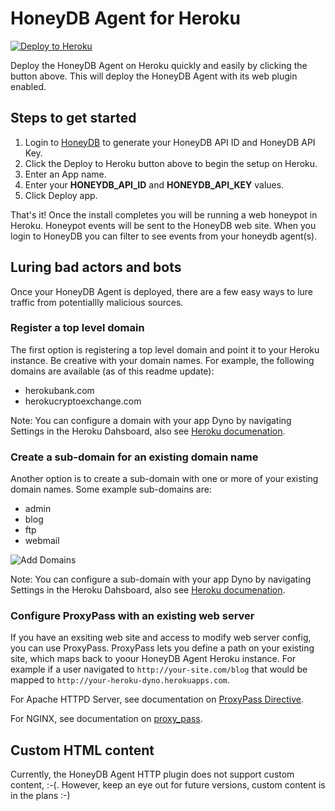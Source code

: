# HoneyDB Agent for Heroku

[![Deploy to Heroku](https://www.herokucdn.com/deploy/button.svg)](https://heroku.com/deploy?template=https://github.com/honeydbio/honeydb-agent-heroku)

Deploy the HoneyDB Agent on Heroku quickly and easily by clicking the button above. This will deploy the HoneyDB Agent with its web plugin enabled.

## Steps to get started

1. Login to [HoneyDB](http://honeydb.io) to generate your HoneyDB API ID and HoneyDB API Key.
2. Click the Deploy to Heroku button above to begin the setup on Heroku.
3. Enter an App name.
4. Enter your **HONEYDB_API_ID** and **HONEYDB_API_KEY** values.
5. Click Deploy app.

That's it! Once the install completes you will be running a web honeypot in Heroku. Honeypot events will be sent to the HoneyDB web site. When you login to HoneyDB you can filter to see events from your honeydb agent(s).

## Luring bad actors and bots

Once your HoneyDB Agent is deployed, there are a few easy ways to lure traffic from potentiallly malicious sources.

### Register a top level domain

The first option is registering a top level domain and point it to your Heroku instance. Be creative with your domain names. For example, the following domains are available (as of this readme update):

* herokubank.com
* herokucryptoexchange.com

Note: You can configure a domain with your app Dyno by navigating Settings in the Heroku Dahsboard, also see [Heroku documenation](https://devcenter.heroku.com/articles/custom-domains).

### Create a sub-domain for an existing domain name

Another option is to create a sub-domain with one or more of your existing domain names. Some example sub-domains are:

* admin
* blog
* ftp
* webmail

![Add Domains](https://raw.githubusercontent.com/honeydbio/honeydb-agent-heroku/master/images/domains.png)

Note: You can configure a sub-domain with your app Dyno by navigating Settings in the Heroku Dahsboard, also see [Heroku documenation](https://devcenter.heroku.com/articles/custom-domains).

### Configure ProxyPass with an existing web server

If you have an exsiting web site and access to modify web server config, you can use ProxyPass. ProxyPass lets you define a path on your existing site, which maps back to yoour HoneyDB Agent Heroku instance. For example if a user navigated to `http://your-site.com/blog` that would be mapped to `http://your-heroku-dyno.herokuapps.com`.

For Apache HTTPD Server, see documentation on [ProxyPass Directive](https://httpd.apache.org/docs/2.4/mod/mod_proxy.html#proxypass).

For NGINX, see documentation on [proxy_pass](http://nginx.org/en/docs/http/ngx_http_proxy_module.html#proxy_pass).

## Custom HTML content

Currently, the HoneyDB Agent HTTP plugin does not support custom content, :-(. However, keep an eye out for future versions, custom content is in the plans :-)
